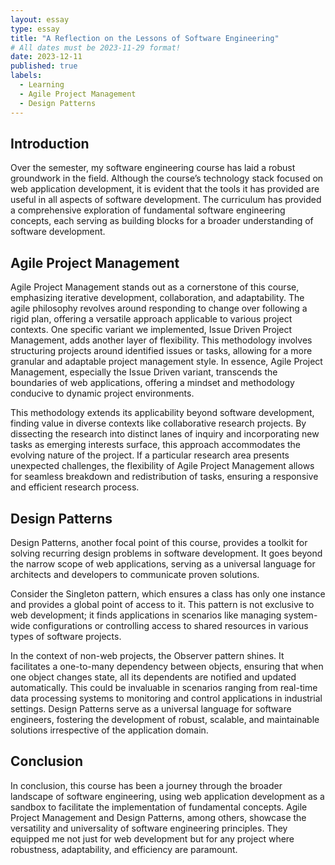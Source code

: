 ```yaml
---
layout: essay
type: essay
title: "A Reflection on the Lessons of Software Engineering"
# All dates must be 2023-11-29 format!
date: 2023-12-11
published: true
labels:
  - Learning
  - Agile Project Management
  - Design Patterns
---
```

## Introduction
Over the semester, my software engineering course has laid a robust groundwork in the field. Although the course’s technology stack focused on web application development, it is evident that the tools it has provided are useful in all aspects of software development. The curriculum has provided a comprehensive exploration of fundamental software engineering concepts, each serving as building blocks for a broader understanding of software development.

## Agile Project Management
Agile Project Management stands out as a cornerstone of this course, emphasizing iterative development, collaboration, and adaptability. The agile philosophy revolves around responding to change over following a rigid plan, offering a versatile approach applicable to various project contexts. One specific variant we implemented, Issue Driven Project Management, adds another layer of flexibility. This methodology involves structuring projects around identified issues or tasks, allowing for a more granular and adaptable project management style. In essence, Agile Project Management, especially the Issue Driven variant, transcends the boundaries of web applications, offering a mindset and methodology conducive to dynamic project environments. 

This methodology extends its applicability beyond software development, finding value in diverse contexts like collaborative research projects. By dissecting the research into distinct lanes of inquiry and incorporating new tasks as emerging interests surface, this approach accommodates the evolving nature of the project. If a particular research area presents unexpected challenges, the flexibility of Agile Project Management allows for seamless breakdown and redistribution of tasks, ensuring a responsive and efficient research process.

## Design Patterns
Design Patterns, another focal point of this course, provides a toolkit for solving recurring design problems in software development. It goes beyond the narrow scope of web applications, serving as a universal language for architects and developers to communicate proven solutions.

Consider the Singleton pattern, which ensures a class has only one instance and provides a global point of access to it. This pattern is not exclusive to web development; it finds applications in scenarios like managing system-wide configurations or controlling access to shared resources in various types of software projects.

In the context of non-web projects, the Observer pattern shines. It facilitates a one-to-many dependency between objects, ensuring that when one object changes state, all its dependents are notified and updated automatically. This could be invaluable in scenarios ranging from real-time data processing systems to monitoring and control applications in industrial settings. Design Patterns serve as a universal language for software engineers, fostering the development of robust, scalable, and maintainable solutions irrespective of the application domain.

## Conclusion
In conclusion, this course has been a journey through the broader landscape of software engineering, using web application development as a sandbox to facilitate the implementation of fundamental concepts. Agile Project Management and Design Patterns, among others, showcase the versatility and universality of software engineering principles. They equipped me not just for web development but for any project where robustness, adaptability, and efficiency are paramount.

